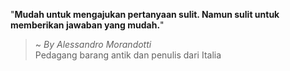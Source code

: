 "**Mudah untuk mengajukan pertanyaan sulit. Namun sulit untuk memberikan jawaban yang mudah.**"

> ~ _By Alessandro Morandotti_  
Pedagang barang antik dan penulis dari Italia
